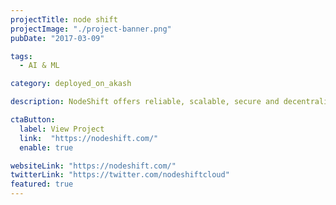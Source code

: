 ```yaml
---
projectTitle: node shift
projectImage: "./project-banner.png"
pubDate: "2017-03-09"

tags:
  - AI & ML

category: deployed_on_akash

description: NodeShift offers reliable, scalable, secure and decentralized cloud computing services.

ctaButton:
  label: View Project
  link:  "https://nodeshift.com/"
  enable: true

websiteLink: "https://nodeshift.com/"
twitterLink: "https://twitter.com/nodeshiftcloud"
featured: true
---
```

